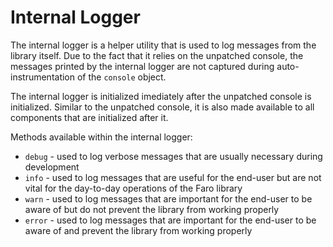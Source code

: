 # Internal Logger

The internal logger is a helper utility that is used to log messages from the library itself. Due to the fact that it
relies on the unpatched console, the messages printed by the internal logger are not captured during
auto-instrumentation of the `console` object.

The internal logger is initialized imediately after the unpatched console is initialized. Similar to the unpatched
console, it is also made available to all components that are initialized after it.

Methods available within the internal logger:

- `debug` - used to log verbose messages that are usually necessary during development
- `info` - used to log messages that are useful for the end-user but are not vital for the day-to-day operations of the
  Faro library
- `warn` - used to log messages that are important for the end-user to be aware of but do not prevent the library from
  working properly
- `error` - used to log messages that are important for the end-user to be aware of and prevent the library from working
  properly

